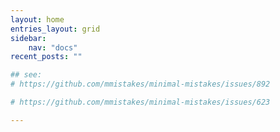 ```yaml
---
layout: home
entries_layout: grid
sidebar:
    nav: "docs"
recent_posts: ""

## see:
# https://github.com/mmistakes/minimal-mistakes/issues/892

# https://github.com/mmistakes/minimal-mistakes/issues/623

---
```


